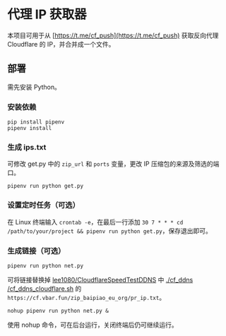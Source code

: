 # 代理 IP 获取器

本项目可用于从 [https://t.me/cf_push](https://t.me/cf_push) 获取反向代理 Cloudflare 的 IP，并合并成一个文件。

## 部署

需先安装 Python。

### 安装依赖
```
pip install pipenv
pipenv install
```

### 生成 ips.txt
可修改 get.py 中的 `zip_url` 和 `ports` 变量，更改 IP 压缩包的来源及筛选的端口。
```
pipenv run python get.py
```

### 设置定时任务（可选）
在 Linux 终端输入 `crontab -e`，在最后一行添加 `30 7 * * * cd /path/to/your/project && pipenv run python get.py`，保存退出即可。

### 生成链接（可选）
```
pipenv run python net.py
```
可将链接替换掉 [lee1080/CloudflareSpeedTestDDNS](https://github.com/lee1080/CloudflareSpeedTestDDNS/) 中 [./cf_ddns
/cf_ddns_cloudflare.sh](https://github.com/lee1080/CloudflareSpeedTestDDNS/blob/main/cf_ddns/cf_ddns_cloudflare.sh) 的 `https://cf.vbar.fun/zip_baipiao_eu_org/pr_ip.txt`。

```
nohup pipenv run python net.py &
```
使用 nohup 命令，可在后台运行，关闭终端后仍可继续运行。